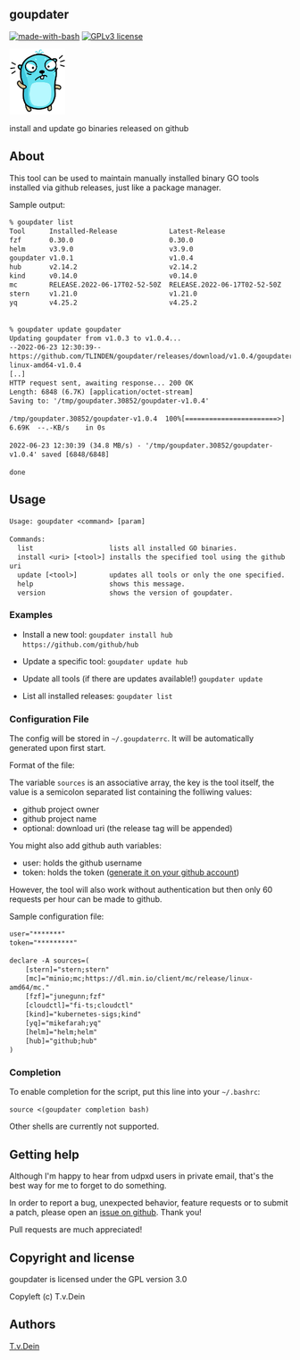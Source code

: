 ## goupdater
[![made-with-bash](https://img.shields.io/badge/Made%20with-Bash-1f425f.svg)](https://www.gnu.org/software/bash/)
[![GPLv3 license](https://img.shields.io/badge/License-GPLv3-blue.svg)](http://perso.crans.org/besson/LICENSE.html)

<img src="https://raw.githubusercontent.com/TLINDEN/goupdater/main/rage.png" width="100">

install and update go binaries released on github

## About
This tool can be used to maintain manually installed binary GO
tools installed via github releases, just like a package manager.

Sample output:
```
% goupdater list
Tool      Installed-Release             Latest-Release
fzf       0.30.0                        0.30.0
helm      v3.9.0                        v3.9.0
goupdater v1.0.1                        v1.0.4
hub       v2.14.2                       v2.14.2
kind      v0.14.0                       v0.14.0
mc        RELEASE.2022-06-17T02-52-50Z  RELEASE.2022-06-17T02-52-50Z
stern     v1.21.0                       v1.21.0
yq        v4.25.2                       v4.25.2


% goupdater update goupdater 
Updating goupdater from v1.0.3 to v1.0.4...
--2022-06-23 12:30:39--
https://github.com/TLINDEN/goupdater/releases/download/v1.0.4/goupdater-linux-amd64-v1.0.4
[..]
HTTP request sent, awaiting response... 200 OK
Length: 6848 (6.7K) [application/octet-stream]
Saving to: '/tmp/goupdater.30852/goupdater-v1.0.4'

/tmp/goupdater.30852/goupdater-v1.0.4  100%[=======================>]   6.69K  --.-KB/s    in 0s      

2022-06-23 12:30:39 (34.8 MB/s) - '/tmp/goupdater.30852/goupdater-v1.0.4' saved [6848/6848]

done

```


## Usage
```
Usage: goupdater <command> [param]

Commands:
  list                   lists all installed GO binaries.
  install <uri> [<tool>] installs the specified tool using the github uri
  update [<tool>]        updates all tools or only the one specified.
  help                   shows this message.
  version                shows the version of goupdater.
```

### Examples

- Install a new tool:
  `goupdater install hub https://github.com/github/hub`

- Update a specific tool:
  `goupdater update hub`

- Update all tools (if there are updates available!)
  `goupdater update`

- List all installed releases:
  `goupdater list`

### Configuration File

The config will be stored in `~/.goupdaterrc`. It will be automatically
generated upon first start.

Format of the file:

The variable `sources` is an associative array, the key
is the tool itself, the value is a semicolon separated
list containing the folliwing values:
- github project owner
- github project name
- optional: download uri (the release tag will be appended)

You might also add github auth variables:
- user: holds the github username
- token: holds the token ([generate it on your github account](https://github.com/settings/tokens))

However, the tool will also work without authentication but
then only 60 requests per hour can be made to github.

Sample configuration file:
```
user="*******"
token="*********"

declare -A sources=(
    [stern]="stern;stern"
    [mc]="minio;mc;https://dl.min.io/client/mc/release/linux-amd64/mc."
    [fzf]="junegunn;fzf"
    [cloudctl]="fi-ts;cloudctl"
    [kind]="kubernetes-sigs;kind"
    [yq]="mikefarah;yq"
    [helm]="helm;helm"
    [hub]="github;hub"
)
```

### Completion

To enable completion for the script, put this line into your `~/.bashrc`:

`source <(goupdater completion bash)`

Other shells are currently not supported.

## Getting help

Although I'm happy to hear from udpxd users in private email, that's the best way for me to forget to do something.

In order to report a bug, unexpected behavior, feature requests or to submit a patch, please open an [issue on github](https://github.com/TLINDEN/goupdater/issues). Thank you!

Pull requests are much appreciated!

## Copyright and license

goupdater is licensed under the GPL version 3.0

Copyleft (c) T.v.Dein

## Authors

[T.v.Dein](https://github.com/TLINDEN/)
